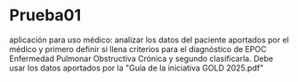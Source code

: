 # Prueba01
aplicación para uso médico: analizar los datos del paciente aportados por el médico y primero definir si llena criterios para el diagnóstico de EPOC Enfermedad Pulmonar Obstructiva Crónica y segundo clasificarla. Debe usar los datos aportados por la "Guía de la iniciativa GOLD 2025.pdf" 
